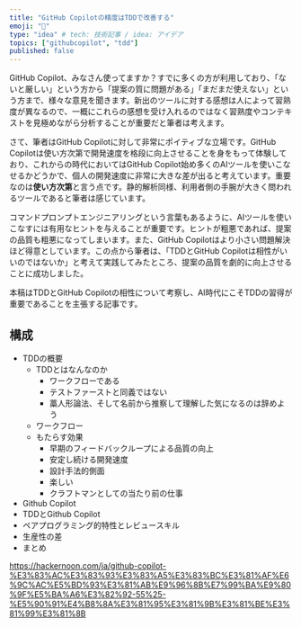 ```yaml
---
title: "GitHub Copilotの精度はTDDで改善する"
emoji: "🤖"
type: "idea" # tech: 技術記事 / idea: アイデア
topics: ["githubcopilot", "tdd"]
published: false
---
```


GitHub Copilot、みなさん使ってますか？すでに多くの方が利用しており、「ないと厳しい」という方から「提案の質に問題がある」「まだまだ使えない」という方まで、様々な意見を聞きます。新出のツールに対する感想は人によって習熟度が異なるので、一概にこれらの感想を受け入れるのではなく習熟度やコンテキストを見極めながら分析することが重要だと筆者は考えます。

さて、筆者はGitHub Copilotに対して非常にポイティブな立場です。GitHub Copilotは使い方次第で開発速度を格段に向上させることを身をもって体験しており、これからの時代においてはGitHub Copilot始め多くのAIツールを使いこなせるかどうかで、個人の開発速度に非常に大きな差が出ると考えています。重要なのは**使い方次第**と言う点です。静的解析同様、利用者側の手腕が大きく問われるツールであると筆者は感じています。

コマンドプロンプトエンジニアリングという言葉もあるように、AIツールを使いこなすには有用なヒントを与えることが重要です。ヒントが粗悪であれば、提案の品質も粗悪になってしまいます。また、GitHub Copilotはより小さい問題解決ほど得意としています。この点から筆者は、「TDDとGitHub Copilotは相性がいいのではないか」と考えて実践してみたところ、提案の品質を劇的に向上させることに成功しました。

本稿はTDDとGitHub Copilotの相性について考察し、AI時代にこそTDDの習得が重要であることを主張する記事です。


## 構成

- TDDの概要
  - TDDとはなんなのか
    - ワークフローである
    - テストファーストと同義ではない
    - 藁人形論法、そして名前から推察して理解した気になるのは辞めよう
  - ワークフロー
  - もたらす効果
    - 早期のフィードバックループによる品質の向上
    - 安定し続ける開発速度
    - 設計手法的側面
    - 楽しい
    - クラフトマンとしての当たり前の仕事
- Github Copilot
- TDDとGithub Copilot
- ペアプログラミング的特性とレビュースキル
- 生産性の差
- まとめ

https://hackernoon.com/ja/github-copilot-%E3%83%AC%E3%83%93%E3%83%A5%E3%83%BC%E3%81%AF%E6%9C%AC%E5%BD%93%E3%81%AB%E9%96%8B%E7%99%BA%E9%80%9F%E5%BA%A6%E3%82%92-55%25-%E5%90%91%E4%B8%8A%E3%81%95%E3%81%9B%E3%81%BE%E3%81%99%E3%81%8B